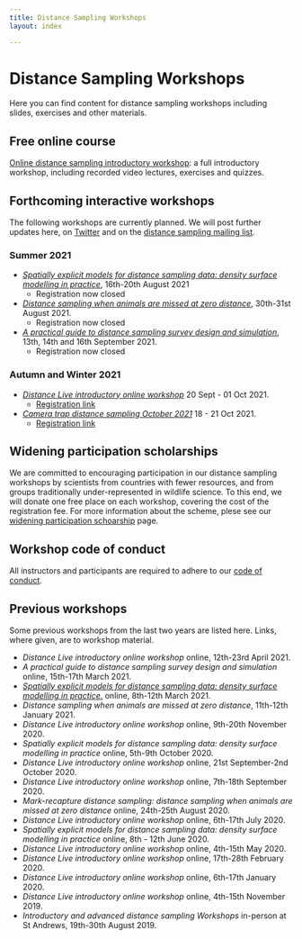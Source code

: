 ```yaml
---
title: Distance Sampling Workshops
layout: index

---
```


# Distance Sampling Workshops

Here you can find content for distance sampling workshops including slides, exercises and other materials.

## Free online course

[Online distance sampling introductory workshop](online-course): a full introductory workshop, including recorded video lectures, exercises and quizzes.


## Forthcoming interactive workshops

The following workshops are currently planned.  We will post further updates here, on [Twitter](http://twitter.com/distancesamp) and on the [distance sampling mailing list](https://groups.google.com/forum/#!forum/distance-sampling).

### Summer 2021

- [*Spatially explicit models for distance sampling data: density surface modelling in practice*](online-dsm-2021/), 16th-20th August 2021
  - Registration now closed
- [*Distance sampling when animals are missed at zero distance*](mrds-aug-2021), 30th-31st August 2021.
  - Registration now closed
- [*A practical guide to distance sampling survey design and simulation*](design-sept-2021), 13th, 14th and 16th September 2021.
  - Registration now closed

### Autumn and Winter 2021

- [*Distance Live introductory online workshop*](intro-sep-2021) 20 Sept - 01 Oct 2021.
  - [Registration link](https://onlineshop.st-andrews.ac.uk/conferences-and-events/events/creem/online-live-workshop-introductory-distance-sampling-20th-september-1st-october-2021)
- [*Camera trap distance sampling October 2021*](CTDS-Oct2021) 18 - 21 Oct 2021.
  - [Registration link](https://onlineshop.st-andrews.ac.uk/conferences-and-events/events/creem/online-workshop-analysis-of-camera-trap-data-with-distance-sampling-18th-21st-october-2021) 

## Widening participation scholarships

We are committed to encouraging participation in our distance sampling workshops by scientists from countries with fewer resources, and from groups traditionally under-represented in wildlife science. To this end, we will donate one free place on each workshop, covering the cost of the registration fee.  For more information about the scheme, plese see our [widening participation schoarship](widening-participation) page.  

## Workshop code of conduct

All instructors and participants are required to adhere to our [code of conduct](code-of-conduct).

## Previous workshops

Some previous workshops from the last two years are listed here. Links, where given, are to workshop material.

- *Distance Live introductory online workshop* online, 12th-23rd April 2021.
- *A practical guide to distance sampling survey design and simulation* online, 15th-17th March 2021. 
- [*Spatially explicit models for distance sampling data: density surface modelling in practice*.](https://workshops.distancesampling.org/online-dsm-2021) online, 8th-12th March 2021. 
- *Distance sampling when animals are missed at zero distance*, 11th-12th January 2021.
- *Distance Live introductory online workshop* online, 9th-20th November 2020.
- *Spatially explicit models for distance sampling data: density surface modelling in practice* online, 5th-9th October 2020.
- *Distance Live introductory online workshop* online, 21st September-2nd October 2020.
- *Distance Live introductory online workshop* online, 7th-18th September 2020.
- *Mark-recapture distance sampling: distance sampling when animals are missed at zero distance* online, 24th-25th August 2020.
- *Distance Live introductory online workshop* online, 6th-17th July 2020.
- *Spatially explicit models for distance sampling data: density surface modelling in practice* online, 8th - 12th June 2020.
- *Distance Live introductory online workshop* online, 4th-15th May 2020.
- *Distance Live introductory online workshop* online, 17th-28th February 2020.
- *Distance Live introductory online workshop* online, 6th-17th January 2020.
- *Distance Live introductory online workshop* online, 4th-15th November 2019.
- *Introductory and advanced distance sampling Workshops* in-person at St Andrews, 19th-30th August 2019.

